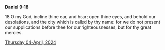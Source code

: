 **Daniel 9:18**

18 O my God, incline thine ear, and hear; open thine eyes, and behold our desolations, and the city which is called by thy name: for we do not present our supplications before thee for our righteousnesses, but for thy great mercies.

[Thursday 04-April, 2024](https://getbible.net/kjv/Daniel/9/18)
